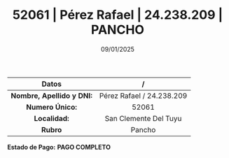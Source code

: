 ﻿---
title: 52061 | Pérez Rafael | 24.238.209 | PANCHO
date: 09/01/2025
draft: false
tags: ['san-clemente-del-tuyu', 'titular', 'pancho']
---

|          **Datos**          |  /  |
|:---------------------------:|:---:|
| **Nombre, Apellido y DNI:** | Pérez Rafael / 24.238.209 |
|      **Numero Único:**      | 52061 |
|        **Localidad:**       | San Clemente Del Tuyu |
|          **Rubro**          | Pancho |

**Estado de Pago:** **PAGO COMPLETO**
